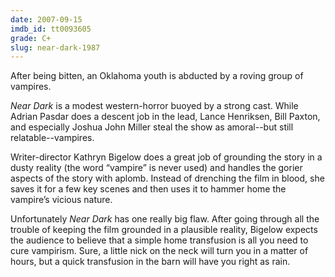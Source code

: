 ```yaml
---
date: 2007-09-15
imdb_id: tt0093605
grade: C+
slug: near-dark-1987
---
```


After being bitten, an Oklahoma youth is abducted by a roving group of vampires.

_Near Dark_ is a modest western-horror buoyed by a strong cast. While Adrian Pasdar does a descent job in the lead, Lance Henriksen, Bill Paxton, and especially Joshua John Miller steal the show as amoral--but still relatable--vampires.

Writer-director Kathryn Bigelow does a great job of grounding the story in a dusty reality (the word “vampire” is never used) and handles the gorier aspects of the story with aplomb. Instead of drenching the film in blood, she saves it for a few key scenes and then uses it to hammer home the vampire’s vicious nature.

Unfortunately _Near Dark_ has one really big flaw. After going through all the trouble of keeping the film grounded in a plausible reality, Bigelow expects the audience to believe that a simple home transfusion is all you need to cure vampirism. Sure, a little nick on the neck will turn you in a matter of hours, but a quick transfusion in the barn will have you right as rain.
